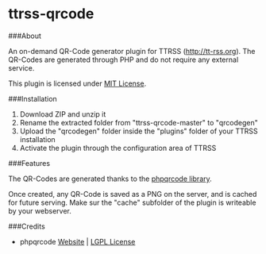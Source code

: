 ttrss-qrcode
==========

###About

An on-demand QR-Code generator plugin for TTRSS (http://tt-rss.org). The QR-Codes are generated through PHP and do not require any external service.

This plugin is licensed under [MIT License](https://github.com/jonrandoem/ttrss-qrcode/blob/master/LICENSE).


###Installation

1. Download ZIP and unzip it
2. Rename the extracted folder from "ttrss-qrcode-master" to "qrcodegen"
3. Upload the "qrcodegen" folder inside the "plugins" folder of your TTRSS installation
4. Activate the plugin through the configuration area of TTRSS


###Features

The QR-Codes are generated thanks to the [phpqrcode library](http://phpqrcode.sourceforge.net/).

Once created, any QR-Code is saved as a PNG on the server, and is cached for future serving. Make sur the "cache" subfolder of the plugin is writeable by your webserver.



###Credits

* phpqrcode [Website](http://phpqrcode.sourceforge.net/) | [LGPL License](http://sourceforge.net/p/phpqrcode/git/ci/master/tree/LICENSE)

